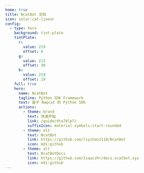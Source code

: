 ```yaml
---
home: true
title: NcatBot 文档
icon: solar:cat-linear
config:
  - type: hero
    background: tint-plate
    tintPlate:
      r:
        value: 219
        offset: 6
      g:
        value: 215
        offset: 30
      b:
        value: 219
        offset: 19
    full: true
    hero:
      name: NcatBot
      tagline: Python SDK Framework
      text: 基于 Napcat 的 Python SDK
      actions:
        - theme: brand
          text: 快速开始
          link: /guide/dto79lp7/
          suffixIcon: material-symbols:start-rounded
        - theme: alt
          text: NcatBot
          link: https://github.com/liyihao1110/NcatBot
          icon: mdi:github
        - theme: alt
          text: NcatBotDocs
          link: https://github.com/Isaaczhr/docs.ncatbot.xyz
          icon: mdi:github
---
```

